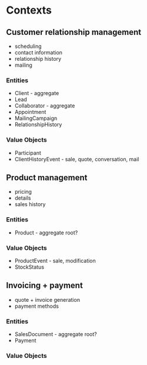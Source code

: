 # Contexts

## Customer relationship management
* scheduling
* contact information
* relationship history
* mailing

### Entities
* Client - aggregate
* Lead
* Collaborator - aggregate
* Appointment
* MailingCampaign
* RelationshipHistory

### Value Objects
* Participant
* ClientHistoryEvent - sale, quote, conversation, mail

## Product management
* pricing
* details
* sales history

### Entities
* Product - aggregate root?

### Value Objects
* ProductEvent - sale, modification
* StockStatus

## Invoicing + payment
* quote + invoice generation
* payment methods

### Entities
* SalesDocument - aggregate root?
* Payment

### Value Objects
